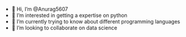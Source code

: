 - 👋 Hi, I’m @Anurag5607
- 👀 I’m interested in getting a expertise on python
- 🌱 I’m currently trying to know about different programming languages
- 💞️ I’m looking to collaborate on data science
